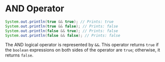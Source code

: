 # AND Operator

```java
System.out.println(true && true); // Prints: true
System.out.println(true && false); // Prints: false
System.out.println(false && true); // Prints: false
System.out.println(false && false); // Prints: false
```

The AND logical operator is represented by `&&`. This operator returns `true` if the `boolean` expressions on both sides of the operator are `true`; otherwise, it returns `false`.